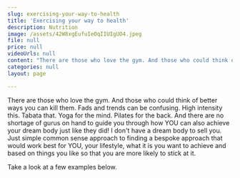 ```yaml
---
slug: exercising-your-way-to-health
title: 'Exercising your way to health'
description: Nutrition
image: /assets/42W8xgEufuIeOqIIUIgUO4.jpeg
file: null
price: null
videoUrls: null
content: "There are those who love the gym. And those who could think of better ways you can kill them. Fads and trends can be confusing. High intensity this. Tabata that. Yoga for the mind. Pilates for the back. And there are no shortage of gurus on hand to guide you through how YOU can also achieve your dream body just like they did! I don't have a dream body to sell you. Just simple common sense approach to finding a bespoke approach that would work best for YOU, your lifestyle, what it is you want to achieve and based on things you like so that you are more likely to stick at it. \n\nTake a look at a few examples below."
categories: null
layout: page

---
```


There are those who love the gym. And those who could think of better ways you can kill them. Fads and trends can be confusing. High intensity this. Tabata that. Yoga for the mind. Pilates for the back. And there are no shortage of gurus on hand to guide you through how YOU can also achieve your dream body just like they did! I don't have a dream body to sell you. Just simple common sense approach to finding a bespoke approach that would work best for YOU, your lifestyle, what it is you want to achieve and based on things you like so that you are more likely to stick at it. 

Take a look at a few examples below.